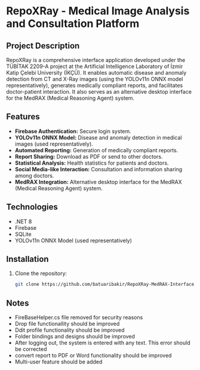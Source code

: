 # RepoXRay - Medical Image Analysis and Consultation Platform

## Project Description
RepoXRay is a comprehensive interface application developed under the TÜBİTAK 2209-A project at the Artificial Intelligence Laboratory of İzmir Katip Çelebi University (İKÇÜ). It enables automatic disease and anomaly detection from CT and X-Ray images (using the YOLOv11n ONNX model representatively), generates medically compliant reports, and facilitates doctor-patient interaction. It also serves as an alternative desktop interface for the MedRAX (Medical Reasoning Agent) system.

## Features
- **Firebase Authentication:** Secure login system.
- **YOLOv11n ONNX Model:** Disease and anomaly detection in medical images (used representatively).
- **Automated Reporting:** Generation of medically compliant reports.
- **Report Sharing:** Download as PDF or send to other doctors.
- **Statistical Analysis:** Health statistics for patients and doctors.
- **Social Media-like Interaction:** Consultation and information sharing among doctors.
- **MedRAX Integration:** Alternative desktop interface for the MedRAX (Medical Reasoning Agent) system.

## Technologies
- .NET 8
- Firebase
- SQLite
- YOLOv11n ONNX Model (used representatively)

## Installation
1. Clone the repository:
   ```bash
   git clone https://github.com/batuaribakir/RepoXRay-MedRAX-Interface.git
## Notes
- FireBaseHelper.cs file removed for security reasons
- Drop file functionallity should be improved
- Ddit profile functionality should be improved
- Folder bindings and designs should be improved
- After logging out, the system is entered with any text. This error should be corrected
- convert report to PDF or Word functionality should be improved
- Multi-user feature should be added
